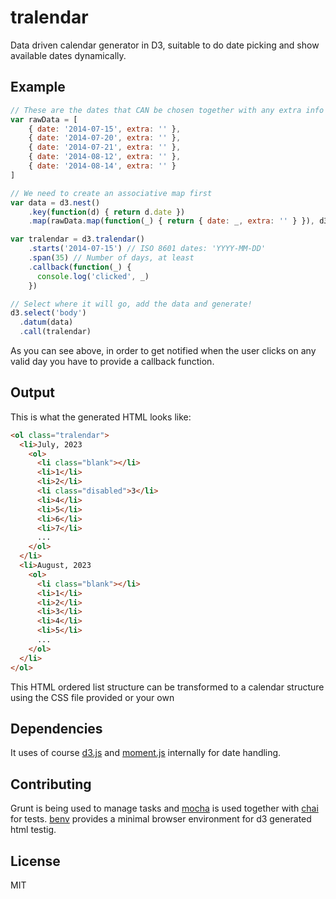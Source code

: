tralendar
=========

Data driven calendar generator in D3, suitable to do date picking and show available dates dynamically.

## Example
```javascript
// These are the dates that CAN be chosen together with any extra info
var rawData = [
    { date: '2014-07-15', extra: '' },
    { date: '2014-07-20', extra: '' },
    { date: '2014-07-21', extra: '' },
    { date: '2014-08-12', extra: '' },
    { date: '2014-08-14', extra: '' }
]

// We need to create an associative map first
var data = d3.nest()
    .key(function(d) { return d.date })
    .map(rawData.map(function(_) { return { date: _, extra: '' } }), d3.map)

var tralendar = d3.tralendar()
    .starts('2014-07-15') // ISO 8601 dates: 'YYYY-MM-DD'
    .span(35) // Number of days, at least
    .callback(function(_) {
      console.log('clicked', _)
    })

// Select where it will go, add the data and generate!
d3.select('body')
  .datum(data)
  .call(tralendar)
```

As you can see above, in order to get notified when the user clicks on any valid day you have to provide a callback function.


## Output

This is what the generated HTML looks like:

```html
<ol class="tralendar">
  <li>July, 2023
    <ol>
      <li class="blank"></li>
      <li>1</li>
      <li>2</li>
      <li class="disabled">3</li>
      <li>4</li>
      <li>5</li>
      <li>6</li>
      <li>7</li>
      ...
    </ol>
  </li>
  <li>August, 2023
    <ol>
      <li class="blank"></li>
      <li>1</li>
      <li>2</li>
      <li>3</li>
      <li>4</li>
      <li>5</li>
      ...
    </ol>
  </li>
</ol>
```

This HTML ordered list structure can be transformed to a calendar structure using the CSS file provided or your own


## Dependencies

It uses of course [d3.js](http://d3js.org/) and [moment.js](http://momentjs.com/) internally for date handling.


## Contributing

Grunt is being used to manage tasks and [mocha](http://visionmedia.github.io/mocha/) is used together with [chai](http://chaijs.com/) for tests. [benv](ttps://github.com/artsy/benv) provides a minimal browser environment for d3 generated html testig.


## License

MIT
